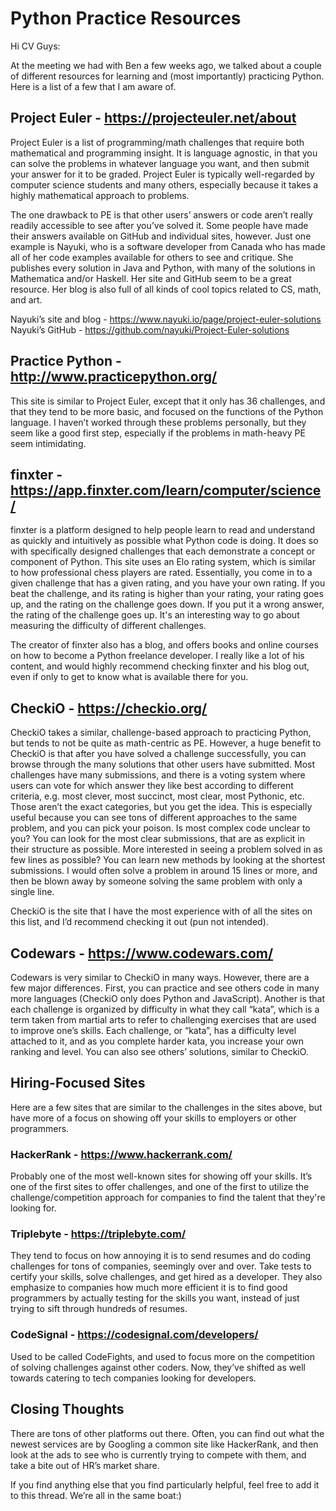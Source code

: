 # Python Practice Resources

Hi CV Guys:

At the meeting we had with Ben a few weeks ago, we talked about a couple of different resources for learning and (most importantly) practicing Python. Here is a list of a few that I am aware of.

## Project Euler - https://projecteuler.net/about
Project Euler is a list of programming/math challenges that require both mathematical and programming insight. It is language agnostic, in that you can solve the problems in whatever language you want, and then submit your answer for it to be graded. Project Euler is typically well-regarded by computer science students and many others, especially because it takes a highly mathematical approach to problems.

The one drawback to PE is that other users’ answers or code aren’t really readily accessible to see after you’ve solved it. Some people have made their answers available on GitHub and individual sites, however. Just one example is Nayuki, who is a software developer from Canada who has made all of her code examples available for others to see and critique. She publishes every solution in Java and Python, with many of the solutions in Mathematica and/or Haskell. Her site and GitHub seem to be a great resource. Her blog is also full of all kinds of cool topics related to CS, math, and art.

Nayuki’s site and blog - https://www.nayuki.io/page/project-euler-solutions  
Nayuki’s GitHub - https://github.com/nayuki/Project-Euler-solutions

## Practice Python - http://www.practicepython.org/
This site is similar to Project Euler, except that it only has 36 challenges, and that they tend to be more basic, and focused on the functions of the Python language. I haven’t worked through these problems personally, but they seem like a good first step, especially if the problems in math-heavy PE seem intimidating.

## finxter - https://app.finxter.com/learn/computer/science/
finxter is a platform designed to help people learn to read and understand as quickly and intuitively as possible what Python code is doing. It does so with specifically designed challenges that each demonstrate a concept or component of Python. This site uses an Elo rating system, which is similar to how professional chess players are rated. Essentially, you come in to a given challenge that has a given rating, and you have your own rating. If you beat the challenge, and its rating is higher than your rating, your rating goes up, and the rating on the challenge goes down. If you put it a wrong answer, the rating of the challenge goes up. It's an interesting way to go about measuring the difficulty of different challenges.

The creator of finxter also has a blog, and offers books and online courses on how to become a Python freelance developer. I really like a lot of his content, and would highly recommend checking finxter and his blog out, even if only to get to know what is available there for you.

## CheckiO - https://checkio.org/
CheckiO takes a similar, challenge-based approach to practicing Python, but tends to not be quite as math-centric as PE. However, a huge benefit to CheckiO is that after you have solved a challenge successfully, you can browse through the many solutions that other users have submitted. Most challenges have many submissions, and there is a voting system where users can vote for which answer they like best according to different criteria, e.g. most clever, most succinct, most clear, most Pythonic, etc. Those aren’t the exact categories, but you get the idea. This is especially useful because you can see tons of different approaches to the same problem, and you can pick your poison. Is most complex code unclear to you? You can look for the most clear submissions, that are as explicit in their structure as possible. More interested in seeing a problem solved in as few lines as possible? You can learn new methods by looking at the shortest submissions. I would often solve a problem in around 15 lines or more, and then be blown away by someone solving the same problem with only a single line.

CheckiO is the site that I have the most experience with of all the sites on this list, and I’d recommend checking it out (pun not intended).

## Codewars - https://www.codewars.com/
Codewars is very similar to CheckiO in many ways. However, there are a few major differences. First, you can practice and see others code in many more languages (CheckiO only does Python and JavaScript). Another is that each challenge is organized by difficulty in what they call “kata”, which is a term taken from martial arts to refer to challenging exercises that are used to improve one’s skills. Each challenge, or “kata”, has a difficulty level attached to it, and as you complete harder kata, you increase your own ranking and level. You can also see others’ solutions, similar to CheckiO.

## Hiring-Focused Sites
Here are a few sites that are similar to the challenges in the sites above, but have more of a focus on showing off your skills to employers or other programmers.

### HackerRank - https://www.hackerrank.com/
Probably one of the most well-known sites for showing off your skills. It’s one of the first sites to offer challenges, and one of the first to utilize the challenge/competition approach for companies to find the talent that they're looking for.

### Triplebyte - https://triplebyte.com/
They tend to focus on how annoying it is to send resumes and do coding challenges for tons of companies, seemingly over and over. Take tests to certify your skills, solve challenges, and get hired as a developer. They also emphasize to companies how much more efficient it is to find good programmers by actually testing for the skills you want, instead of just trying to sift through hundreds of resumes.

### CodeSignal - https://codesignal.com/developers/
Used to be called CodeFights, and used to focus more on the competition of solving challenges against other coders. Now, they’ve shifted as well towards catering to tech companies looking for developers.

## Closing Thoughts
There are tons of other platforms out there. Often, you can find out what the newest services are by Googling a common site like HackerRank, and then look at the ads to see who is currently trying to compete with them, and take a bite out of HR’s market share.

If you find anything else that you find particularly helpful, feel free to add it to this thread. We’re all in the same boat:)

